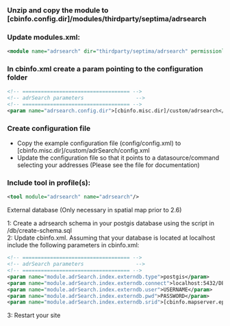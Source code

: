 
### Unzip and copy the module to [cbinfo.config.dir]/modules/thirdparty/septima/adrsearch

### Update modules.xml:
```xml
<module name="adrsearch" dir="thirdparty/septima/adrsearch" permissionlevel="public"/>
```
  
### In cbinfo.xml create a param pointing to the configuration folder  
```xml
<!-- =================================== -->
<!-- adrSearch parameters                 -->
<!-- =================================== -->  
<param name="adrsearch.config.dir">[cbinfo.misc.dir]/custom/adrsearch</param>
```

### Create configuration file  
* Copy the example configuration file (config/config.xml) to [cbinfo.misc.dir]/custom/adrSearch/config.xml
* Update the configuration file so that it points to a datasource/command selecting your addresses (Please see the file for documentation)  

### Include tool in profile(s):
```xml
<tool module="adrsearch" name="adrsearch"/>
```  

External database (Only necessary in spatial map prior to 2.6)

1: Create a adrsearch schema in your postgis database using the script in /db/create-schema.sql  
2: Update cbinfo.xml. Assuming that your database is located at localhost include the following parameters in cbinfo.xml:  
```xml	
<!-- =================================== -->
<!-- adrSearch parameters                 -->
<!-- =================================== -->
<param name="module.adrSearch.index.externdb.type">postgis</param>
<param name="module.adrSearch.index.externdb.connect">localhost:5432/DBNAME</param>
<param name="module.adrSearch.index.externdb.user">USERNAME</param>
<param name="module.adrSearch.index.externdb.pwd">PASSWORD</param>
<param name="module.adrSearch.index.externdb.srid">[cbinfo.mapserver.epsg]</param>
```  
3: Restart your site  
